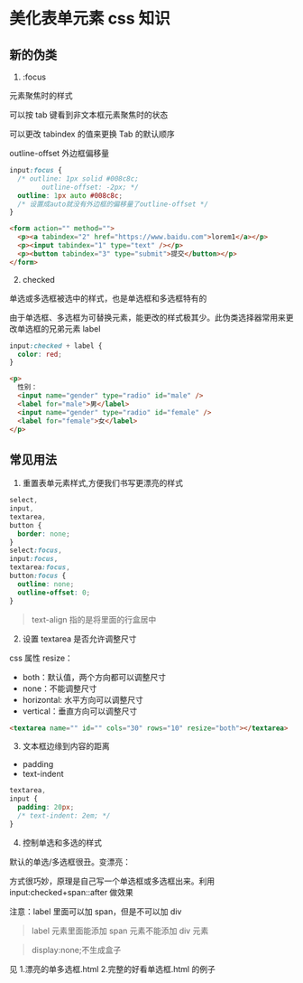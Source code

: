 # 美化表单元素 css 知识

## 新的伪类

1. :focus

元素聚焦时的样式

可以按 tab 键看到非文本框元素聚焦时的状态

可以更改 tabindex 的值来更换 Tab 的默认顺序

outline-offset 外边框偏移量

```css
input:focus {
  /* outline: 1px solid #008c8c;
        outline-offset: -2px; */
  outline: 1px auto #008c8c;
  /* 设置成auto就没有外边框的偏移量了outline-offset */
}
```

```html
<form action="" method="">
  <p><a tabindex="2" href="https://www.baidu.com">lorem1</a></p>
  <p><input tabindex="1" type="text" /></p>
  <p><button tabindex="3" type="submit">提交</button></p>
</form>
```

2. checked

单选或多选框被选中的样式，也是单选框和多选框特有的

由于单选框、多选框为可替换元素，能更改的样式极其少。此伪类选择器常用来更改单选框的兄弟元素 label

```css
input:checked + label {
  color: red;
}
```

```html
<p>
  性别：
  <input name="gender" type="radio" id="male" />
  <label for="male">男</label>
  <input name="gender" type="radio" id="female" />
  <label for="female">女</label>
</p>
```

## 常见用法

1. 重置表单元素样式,方便我们书写更漂亮的样式

```css
select,
input,
textarea,
button {
  border: none;
}
select:focus,
input:focus,
textarea:focus,
button:focus {
  outline: none;
  outline-offset: 0;
}
```

> text-align 指的是将里面的行盒居中

2. 设置 textarea 是否允许调整尺寸

css 属性 resize：

- both：默认值，两个方向都可以调整尺寸
- none：不能调整尺寸
- horizontal: 水平方向可以调整尺寸
- vertical：垂直方向可以调整尺寸

```html
<textarea name="" id="" cols="30" rows="10" resize="both"></textarea>
```

3. 文本框边缘到内容的距离

- padding
- text-indent

```css
textarea,
input {
  padding: 20px;
  /* text-indent: 2em; */
}
```

4. 控制单选和多选的样式

默认的单选/多选框很丑。变漂亮：

方式很巧妙，原理是自己写一个单选框或多选框出来。利用 input:checked+span::after 做效果

注意：label 里面可以加 span，但是不可以加 div

> label 元素里面能添加 span 元素不能添加 div 元素

> display:none;不生成盒子

见 1.漂亮的单多选框.html 2.完整的好看单选框.html 的例子
